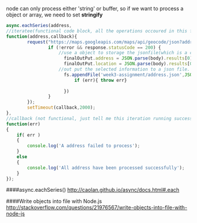 node can only process either 'string' or buffer, so if we want to process a object or array, we need to set **stringify**
```js
async.eachSeries(address,
//iteratee(functional code block, all the operations occoured in this function)
function(address,callback){
        request("https://maps.googleapis.com/maps/api/geocode/json?address=" + address + ", +NY" + "&key=" + MyKey + "&language=en",function (error, response, body) {
                if (!error && response.statusCode == 200) {
                    //use a object to storage the jsonfile(which is a collection of objects) which request form googleAPI and parse it to let js know this is a JSON format info.
                      finalOutPut.address = JSON.parse(body).results[0].formatted_address;
                      finalOutPut.location = JSON.parse(body).results[0].geometry.location;
                    //out put the selected information to a json file.
                      fs.appendFile('week3-assignment/address.json',JSON.stringify(finalOutPut),'utf8',(err) => {
                          if (err){ throw err}
                          
                      })
                }
        });
        setTimeout(callback,2000);
},
//callback (not functional, just tell me this iteration running successfully)
function(err) 
{
    if( err ) 
    {
        console.log('A address failed to process');
    } 
    else 
    {
        console.log('All address have been processed successfully');
    }   
});
```

####async.eachSeries()
http://caolan.github.io/async/docs.html#.each

####Write objects into file with Node.js
http://stackoverflow.com/questions/21976567/write-objects-into-file-with-node-js